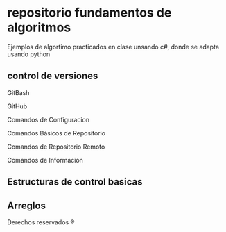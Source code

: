 # repositorio fundamentos de algoritmos 

Ejemplos de algortimo practicados en clase unsando c#, donde se adapta usando python

## control de versiones 
GitBash

GitHub

Comandos de Configuracion

Comandos Básicos de Repositorio

Comandos de Repositorio Remoto

Comandos de Información

## Estructuras de control basicas 

## Arreglos 

Derechos reservados ®
